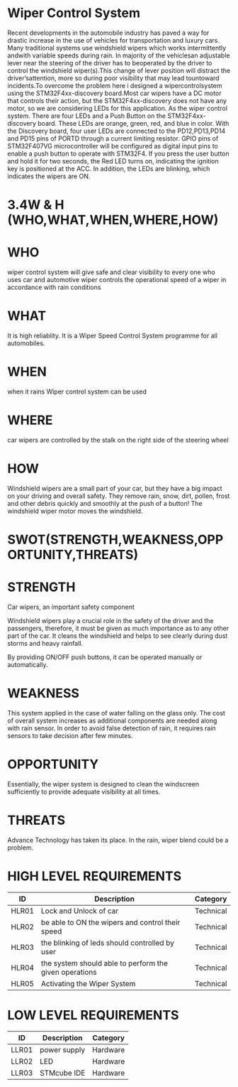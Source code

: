 # Wiper Control System



Recent developments in the automobile industry has paved a way for drastic increase in the use of vehicles for transportation and luxury cars. Many traditional systems use windshield wipers which works intermittently andwith variable speeds during rain. In majority of the vehiclesan adjustable lever near the steering of the driver has to beoperated by the driver to control the windshield wiper(s).This change of lever position will distract the driver’sattention, more so during poor visibility that may lead tountoward incidents.To overcome the problem here i designed a wipercontrolsystem using the STM32F4xx-discovery board.Most car wipers have a DC motor that controls their action, but the STM32F4xx-discovery does not have any motor, so we are considering LEDs for this application. As the wiper control system. There are four LEDs and a Push Button on the STM32F4xx-discovery board. These LEDs are orange, green, red, and blue in color. With the Discovery board, four user LEDs are connected to the PD12,PD13,PD14 and PD15 pins of PORTD through a current limiting resistor. GPIO pins of STM32F407VG microcontroller will be configured as digital input pins to enable a push button to operate with STM32F4. If you press the user button and hold it for two seconds, the Red LED turns on, indicating the ignition key is positioned at the ACC. In addition, the LEDs are blinking, which indicates the wipers are ON.





# 3.4W & H (WHO,WHAT,WHEN,WHERE,HOW)

# WHO

 wiper control system will give safe and clear visibility to every one who uses car and automotive wiper controls the operational speed of a wiper in accordance with rain conditions


# WHAT


It is high reliablity. 
It is a Wiper Speed Control System programme for all automobiles.


# WHEN
when it rains  Wiper control system can be used

# WHERE

car wipers are controlled by the stalk on the right side of the steering wheel

# HOW

Windshield wipers are a small part of your car, but they have a big impact on your driving and overall safety. They remove rain, snow, dirt, pollen, frost and other debris quickly and smoothly at the push of a button! The windshield wiper motor moves the windshield.


# SWOT(STRENGTH,WEAKNESS,OPPORTUNITY,THREATS)


# STRENGTH

Car wipers, an important safety component

Windshield wipers play a crucial role in the safety of the driver and the passengers, therefore, it must be given as much importance as to any other part of the car. It cleans the windshield and helps to see clearly during dust storms and heavy rainfall.

By providing ON/OFF push buttons, it can be operated manually or automatically.


# WEAKNESS

This system applied in the case of water falling on the glass only.
The cost of overall system increases as additional components are needed along with rain sensor.
In order to avoid false detection of rain, it requires rain sensors to take decision after few minutes.


# OPPORTUNITY

Essentially, the wiper system is designed to clean the windscreen sufficiently to provide adequate visibility at all times.

# THREATS

Advance Technology has taken its place. In the rain, wiper blend could be a problem.






# HIGH LEVEL REQUIREMENTS


| ID | Description | Category |
| --- | --- | --- | 
| HLR01 | Lock and Unlock of car | Technical |
| HLR02 | be able to ON the wipers and control their speed| Technical |
| HLR03 | the blinking of leds should controlled by user | Technical|
| HLR04 | the system should able to perform the given operations| Technical|
| HLR05 | Activating the Wiper System | Technical |


# LOW LEVEL REQUIREMENTS


| ID | Description | Category |
| --- | --- | --- | 
| LLR01 | power supply | Hardware |
| LLR02 | LED | Hardware |
| LLR03 |  STMcube IDE | Hardware |



